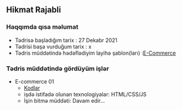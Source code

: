 ## Hikmat Rajabli

### Haqqımda qısa məlumat
- Tədrisə başladığım tarix : 27 Dekabr 2021
- Tədrisi başa vurduğum tarix : x
- Tədris müddətində hədəflədiyim layihə şablon(ları) :[E-Commerce](https://bit.ly/3IJnFOU)

### Tədris müddətində gördüyüm işlər
- E-commerce 01
    - [Kodlar](https://github.com/hikmatrajabzade/PragmatechFoundationProject/tree/main/ProjectFrontEnd/E-commerce)
    - işdə istifadə olunan texnologiyalar: HTML/CSS/JS
    - İşin bitmə müddəti: Davam edir...
